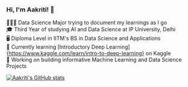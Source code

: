 ### Hi, I'm Aakriti! 👋

👩🏻‍💻 Data Science Major trying to document my learnings as I go <br/>
🎓 Third Year of studying AI and Data Science at IP University, Delhi <br/>
🖥 Diploma Level in IITM's BS in Data Science and Applications <br/>
🌱 Currently learning [Introductory Deep Learning]{https://www.kaggle.com/learn/intro-to-deep-learning} on Kaggle <br/>
🔭 Working on building informative Machine Learning and Data Science Projects <br/>

[![Aakriti's GitHub stats](https://github-readme-stats.vercel.app/api?username=aacritea&show_icons=true&theme=radical)](https://github.com/aacritea/github-readme-stats)
